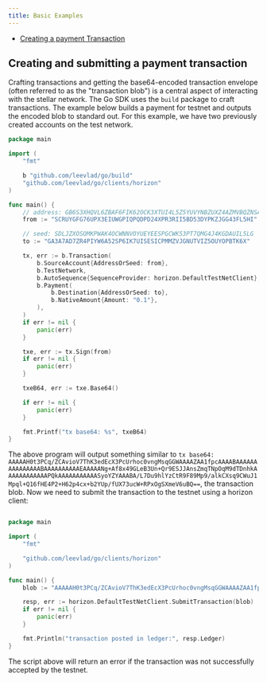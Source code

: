 ```yaml
---
title: Basic Examples
---
```


- [Creating a payment Transaction](#creating-and-submitting-a-payment-transaction)


## Creating and submitting a payment transaction

Crafting transactions and getting the base64-encoded transaction envelope (often referred to as the "transaction blob") is a central aspect of interacting with the stellar network.  The Go SDK uses the `build` package to craft transactions.  The example below builds a payment for testnet and outputs the encoded blob to standard out.  For this example, we have two previously created accounts on the test network.

```go
package main

import (
	"fmt"

	b "github.com/leevlad/go/build"
	"github.com/leevlad/go/clients/horizon"
)

func main() {
	// address: GB6S3XHQVL6ZBAF6FIK62OCK3XTUI4L5Z5YUVYNBZUXZ4AZMVBQZNSAU
	from := "SCRUYGFG76UPX3EIUWGPIQPQDPD24XPR3RII5BD53DYPKZJGG43FL5HI"

	// seed: SDLJZXOSOMKPWAK4OCWNNVOYUEYEESPGCWK53PT7QMG4J4KGDAUIL5LG
	to := "GA3A7AD7ZR4PIYW6A52SP6IK7UISESICPMMZVJGNUTVIZ5OUYOPBTK6X"

	tx, err := b.Transaction(
		b.SourceAccount{AddressOrSeed: from},
		b.TestNetwork,
		b.AutoSequence{SequenceProvider: horizon.DefaultTestNetClient},
		b.Payment(
			b.Destination{AddressOrSeed: to},
			b.NativeAmount{Amount: "0.1"},
		),
	)
	if err != nil {
		panic(err)
	}

	txe, err := tx.Sign(from)
	if err != nil {
		panic(err)
	}

	txeB64, err := txe.Base64()

	if err != nil {
		panic(err)
	}

	fmt.Printf("tx base64: %s", txeB64)
}
```

The above program will output something similar to `tx base64: AAAAAH0t3PCq/ZCAvioV7ThK3edEcX3PcUrhoc0vngMsqGGWAAAAZAA1fpcAAAABAAAAAAAAAAAAAAABAAAAAAAAAAEAAAAANg+Af8x49GLeB3Un+Qr9ESJJAnsZmqTNpOqM9dTDnhkAAAAAAAAAAAAPQkAAAAAAAAAAASyoYZYAAABA/L7Du9hlYzCtR9F89Mp9/alkCXsq9CWuJ1Mpql+Q16fHE4P2+H62p4cx+b2YUp/fUX73ucW+RPxOgSXmeV6uBQ==`, the transaction blob.  Now we need to submit the transaction to the testnet using a horizon client:


```go

package main

import (
	"fmt"

	"github.com/leevlad/go/clients/horizon"
)

func main() {
	blob := "AAAAAH0t3PCq/ZCAvioV7ThK3edEcX3PcUrhoc0vngMsqGGWAAAAZAA1fpcAAAABAAAAAAAAAAAAAAABAAAAAAAAAAEAAAAANg+Af8x49GLeB3Un+Qr9ESJJAnsZmqTNpOqM9dTDnhkAAAAAAAAAAAAPQkAAAAAAAAAAASyoYZYAAABA/L7Du9hlYzCtR9F89Mp9/alkCXsq9CWuJ1Mpql+Q16fHE4P2+H62p4cx+b2YUp/fUX73ucW+RPxOgSXmeV6uBQ=="

	resp, err := horizon.DefaultTestNetClient.SubmitTransaction(blob)
	if err != nil {
		panic(err)
	}

	fmt.Println("transaction posted in ledger:", resp.Ledger)
}

```

The script above will return an error if the transaction was not successfully accepted by the testnet.
